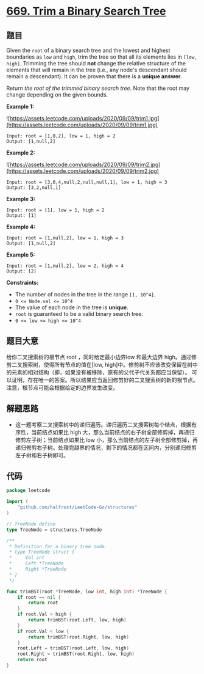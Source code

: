 # [669. Trim a Binary Search Tree](https://leetcode.com/problems/trim-a-binary-search-tree/)


## 题目

Given the `root` of a binary search tree and the lowest and highest boundaries as `low` and `high`, trim the tree so that all its elements lies in `[low, high]`. Trimming the tree should **not** change the relative structure of the elements that will remain in the tree (i.e., any node's descendant should remain a descendant). It can be proven that there is a **unique answer**.

Return *the root of the trimmed binary search tree*. Note that the root may change depending on the given bounds.

**Example 1:**

![https://assets.leetcode.com/uploads/2020/09/09/trim1.jpg](https://assets.leetcode.com/uploads/2020/09/09/trim1.jpg)

```
Input: root = [1,0,2], low = 1, high = 2
Output: [1,null,2]
```

**Example 2:**

![https://assets.leetcode.com/uploads/2020/09/09/trim2.jpg](https://assets.leetcode.com/uploads/2020/09/09/trim2.jpg)

```
Input: root = [3,0,4,null,2,null,null,1], low = 1, high = 3
Output: [3,2,null,1]
```

**Example 3:**

```
Input: root = [1], low = 1, high = 2
Output: [1]
```

**Example 4:**

```
Input: root = [1,null,2], low = 1, high = 3
Output: [1,null,2]
```

**Example 5:**

```
Input: root = [1,null,2], low = 2, high = 4
Output: [2]
```

**Constraints:**

- The number of nodes in the tree in the range `[1, 10^4]`.
- `0 <= Node.val <= 10^4`
- The value of each node in the tree is **unique**.
- `root` is guaranteed to be a valid binary search tree.
- `0 <= low <= high <= 10^4`

## 题目大意

给你二叉搜索树的根节点 root ，同时给定最小边界low 和最大边界 high。通过修剪二叉搜索树，使得所有节点的值在[low, high]中。修剪树不应该改变保留在树中的元素的相对结构（即，如果没有被移除，原有的父代子代关系都应当保留）。 可以证明，存在唯一的答案。所以结果应当返回修剪好的二叉搜索树的新的根节点。注意，根节点可能会根据给定的边界发生改变。

## 解题思路

- 这一题考察二叉搜索树中的递归遍历。递归遍历二叉搜索树每个结点，根据有序性，当前结点如果比 high 大，那么当前结点的右子树全部修剪掉，再递归修剪左子树；当前结点如果比 low 小，那么当前结点的左子树全部修剪掉，再递归修剪右子树。处理完越界的情况，剩下的情况都在区间内，分别递归修剪左子树和右子树即可。

## 代码

```go
package leetcode

import (
    "github.com/halfrost/LeetCode-Go/structures"
)

// TreeNode define
type TreeNode = structures.TreeNode

/**
 * Definition for a binary tree node.
 * type TreeNode struct {
 *     Val int
 *     Left *TreeNode
 *     Right *TreeNode
 * }
 */

func trimBST(root *TreeNode, low int, high int) *TreeNode {
    if root == nil {
        return root
    }
    if root.Val > high {
        return trimBST(root.Left, low, high)
    }
    if root.Val < low {
        return trimBST(root.Right, low, high)
    }
    root.Left = trimBST(root.Left, low, high)
    root.Right = trimBST(root.Right, low, high)
    return root
}
```